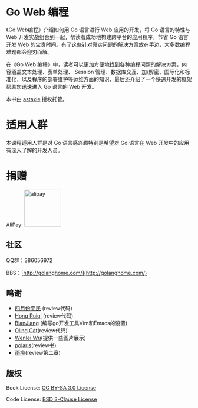 # Go Web 编程

《Go Web编程》介绍如何用 Go 语言进行 Web 应用的开发，将 Go 语言的特性与 Web 开发实战组合到一起，帮读者成功地构建跨平台的应用程序，节省 Go 语言开发 Web 的宝贵时间。有了这些针对真实问题的解决方案放在手边，大多数编程难题都会迎刃而解。
 
在《Go Web 编程》中，读者可以更加方便地找到各种编程问题的解决方案，内容涵盖文本处理、表单处理、 Session 管理、数据库交互、加/解密、国际化和标准化，以及程序的部署维护等运维方面的知识，最后还介绍了一个快速开发的框架帮助您迅速进入 Go 语言的 Web 开发。

本书由 [astaxie](https://github.com/astaxie) 授权托管。

# 适用人群

本课程适用人群是对 Go 语言感兴趣特别是希望对 Go 语言在 Web 开发中的应用有深入了解的开发人员。

# 捐赠

AliPay: <img src="images/alipay.png" alt="alipay" width="100" height="100">

## 社区

QQ群：386056972

BBS：[http://golanghome.com/](http://golanghome.com/)

## 鸣谢

 - [四月份平民](https://plus.google.com/110445767383269817959) (review代码)
 - [Hong Ruiqi](https://github.com/hongruiqi) (review代码)
 - [BianJiang](https://github.com/border) (编写go开发工具Vim和Emacs的设置)
 - [Oling Cat](https://github.com/OlingCat)(review代码)
 - [Wenlei Wu](mailto:spadesacn@gmail.com)(提供一些图片展示)
 - [polaris](https://github.com/polaris1119)(review书)
 - [雨痕](https://github.com/qyuhen)(review第二章)

## 版权

Book License: [CC BY-SA 3.0 License](http://creativecommons.org/licenses/by-sa/3.0/)

Code License: [BSD 3-Clause License](<https://github.com/astaxie/build-web-application-with-golang/blob/master/LICENSE.md>)